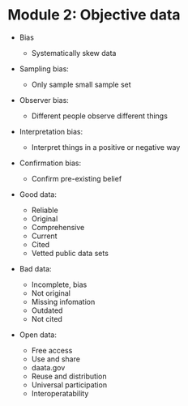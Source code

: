 # Module 2: Objective data

* Bias
    * Systematically skew data
* Sampling bias:
    * Only sample small sample set
* Observer bias:
    * Different people observe different things
* Interpretation bias:
    * Interpret things in a positive or negative way
* Confirmation bias:
    * Confirm pre-existing belief

* Good data:
    * Reliable
    * Original
    * Comprehensive
    * Current
    * Cited
    * Vetted public data sets
* Bad data:
    * Incomplete, bias
    * Not original
    * Missing infomation
    * Outdated
    * Not cited

* Open data:
    * Free access
    * Use and share
    * daata.gov
    * Reuse and distribution
    * Universal participation
    * Interoperatability